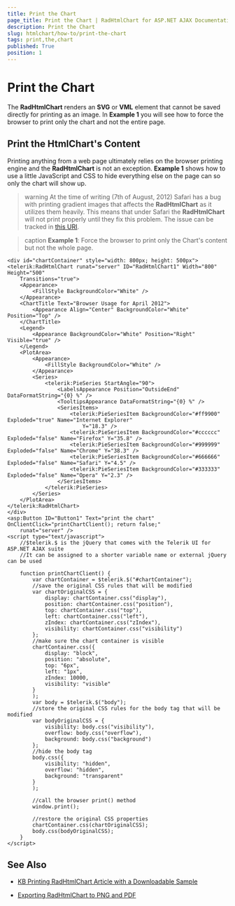 ```yaml
---
title: Print the Chart
page_title: Print the Chart | RadHtmlChart for ASP.NET AJAX Documentation
description: Print the Chart
slug: htmlchart/how-to/print-the-chart
tags: print,the,chart
published: True
position: 1
---
```


# Print the Chart

The **RadHtmlChart** renders an **SVG** or **VML** element that cannot be saved directly for printing as an image. In **Example 1** you will see how to force the browser to print only the chart and not the entire page.

## Print the HtmlChart's Content

Printing anything from a web page ultimately relies on the browser printing engine and the **RadHtmlChart** is not an exception. **Example 1** shows how to use a little JavaScript and CSS to hide everything else on the page can so only the chart will show up.

>warning At the time of writing (7th of August, 2012) Safari has a bug with printing gradient images that affects the **RadHtmlChart** as it utilizes them heavily. This means that under Safari the **RadHtmlChart** will not print properly until they fix this problem. The issue can be tracked in [this URI](http://code.google.com/p/chromium/issues/detail?id=99458).

>caption **Example 1**: Force the browser to print only the Chart's content but not the whole page.

````ASP.NET 
<div id="chartContainer" style="width: 800px; height: 500px">
<telerik:RadHtmlChart runat="server" ID="RadHtmlChart1" Width="800" Height="500"
	Transitions="true">
	<Appearance>
		<FillStyle BackgroundColor="White" />
	</Appearance>
	<ChartTitle Text="Browser Usage for April 2012">
		<Appearance Align="Center" BackgroundColor="White" Position="Top" />
	</ChartTitle>
	<Legend>
		<Appearance BackgroundColor="White" Position="Right" Visible="true" />
	</Legend>
	<PlotArea>
		<Appearance>
			<FillStyle BackgroundColor="White" />
		</Appearance>
		<Series>
			<telerik:PieSeries StartAngle="90">
				<LabelsAppearance Position="OutsideEnd" DataFormatString="{0} %" />
				<TooltipsAppearance DataFormatString="{0} %" />
				<SeriesItems>
					<telerik:PieSeriesItem BackgroundColor="#ff9900" Exploded="true" Name="Internet Explorer"
						Y="18.3" />
					<telerik:PieSeriesItem BackgroundColor="#cccccc" Exploded="false" Name="Firefox" Y="35.8" />
					<telerik:PieSeriesItem BackgroundColor="#999999" Exploded="false" Name="Chrome" Y="38.3" />
					<telerik:PieSeriesItem BackgroundColor="#666666" Exploded="false" Name="Safari" Y="4.5" />
					<telerik:PieSeriesItem BackgroundColor="#333333" Exploded="false" Name="Opera" Y="2.3" />
				</SeriesItems>
			</telerik:PieSeries>
		</Series>
	</PlotArea>
</telerik:RadHtmlChart>
</div>
<asp:Button ID="Button1" Text="print the chart" OnClientClick="printChartClient(); return false;"
	runat="server" />
<script type="text/javascript">
	//$telerik.$ is the jQuery that comes with the Telerik UI for ASP.NET AJAX suite
	//It can be assigned to a shorter variable name or external jQuery can be used

	function printChartClient() {
		var chartContainer = $telerik.$("#chartContainer");
		//save the original CSS rules that will be modified
		var chartOriginalCSS = {
			display: chartContainer.css("display"),
			position: chartContainer.css("position"),
			top: chartContainer.css("top"),
			left: chartContainer.css("left"),
			zIndex: chartContainer.css("zIndex"),
			visibility: chartContainer.css("visibility")
		};
		//make sure the chart container is visible
		chartContainer.css({
			display: "block",
			position: "absolute",
			top: "6px",
			left: "1px",
			zIndex: 10000,
			visibility: "visible"
		}
		);
		var body = $telerik.$("body");
		//store the original CSS rules for the body tag that will be modified
		var bodyOriginalCSS = {
			visibility: body.css("visibility"),
			overflow: body.css("overflow"),
			background: body.css("background")
		};
		//hide the body tag
		body.css({
			visibility: "hidden",
			overflow: "hidden",
			background: "transparent"
		}
		);

		//call the browser print() method
		window.print();

		//restore the original CSS properties
		chartContainer.css(chartOriginalCSS);
		body.css(bodyOriginalCSS);
	}
</script>
````


## See Also

 * [KB Printing RadHtmlChart Article with a Downloadable Sample](http://www.telerik.com/support/kb/aspnet-ajax/html-chart/printing-radhtmlchart.aspx)

 * [Exporting RadHtmlChart to PNG and PDF](http://www.telerik.com/community/code-library/aspnet-ajax/html-chart/exporting-radhtmlchart-to-png-and-pdf.aspx)
